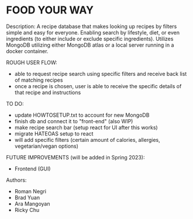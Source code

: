 # FOOD YOUR WAY

Description:
A recipe database that makes looking up recipes by filters simple and easy for everyone. Enabling search by lifestyle, diet, or even ingredients (to either include or exclude specific ingredients). Utilizes MongoDB utilizing either MongoDB atlas or a local server running in a docker container.

ROUGH USER FLOW:
- able to request recipe search using specific filters and receive back list of matching recipes
- once a recipe is chosen, user is able to receive the specific details of that recipe and instructions

TO DO:
- update HOWTOSETUP.txt to account for new MongoDB
- finish db and connect it to "front-end" (also WIP)
- make recipe search bar (setup react for UI after this works)
- migrate HATEOAS setup to react
- will add specific filters (certain amount of calories, allergies, vegetarian/vegan options)

FUTURE IMPROVEMENTS (will be added in Spring 2023):
- Frontend (GUI)

Authors:
- Roman Negri
- Brad Yuan
- Ara Mangoyan
- Ricky Chu
